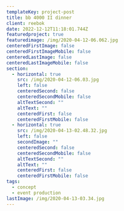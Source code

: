 ```yaml
---
templateKey: project-post
title: bb 4000 II dinner
client: reebok
date: 2022-12-12T11:18:01.744Z
featuredproject: true
featuredimage: /img/2020-04-12-06.062.jpg
centeredFirstImage: false
centeredFirstImageMobile: false
centeredLastImage: false
centeredLastImageMobile: false
section:
  - horizontal: true
    src: /img/2020-04-12-06.03.jpg
    left: false
    centeredSecond: false
    centeredSecondMobile: false
    altTextSecond: ""
    altText: ""
    centeredFirst: false
    centeredFirstMobile: false
  - horizontal: true
    src: /img/2020-04-13-02.48.32.jpg
    left: false
    secondImage: ""
    centeredSecond: false
    centeredSecondMobile: false
    altTextSecond: ""
    altText: ""
    centeredFirst: false
    centeredFirstMobile: false
tags:
  - concept
  - event production
lastImage: /img/2020-04-13-03.34.jpg
---
```

